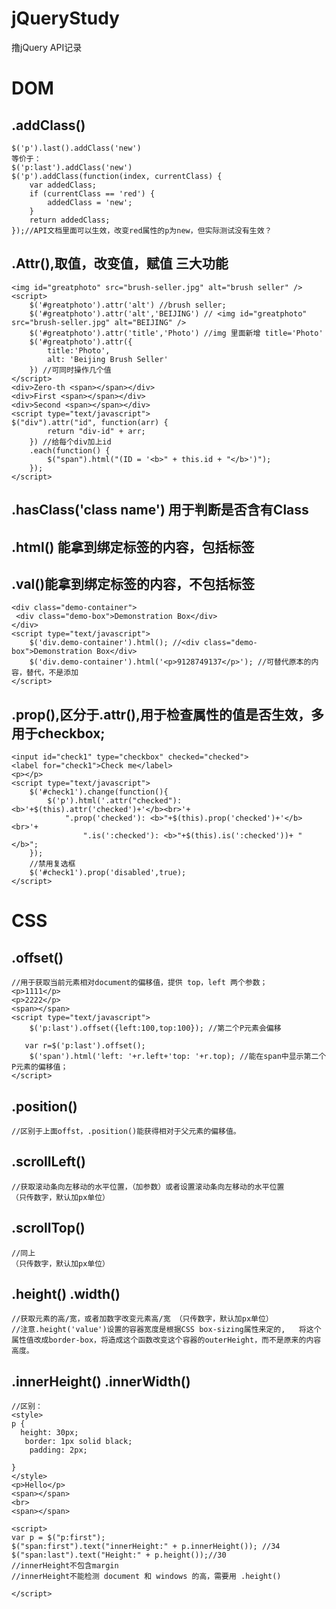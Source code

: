# jQueryStudy
撸jQuery API记录

# DOM
## .addClass()
    $('p').last().addClass('new') 
    等价于：
    $('p:last').addClass('new')
    $('p').addClass(function(index, currentClass) {
        var addedClass;
        if (currentClass == 'red') {
            addedClass = 'new';
        }
        return addedClass;
    });//API文档里面可以生效，改变red属性的p为new，但实际测试没有生效？
    
## .Attr(),取值，改变值，赋值 三大功能
    <img id="greatphoto" src="brush-seller.jpg" alt="brush seller" />
    <script>
        $('#greatphoto').attr('alt') //brush seller;
        $('#greatphoto').attr('alt','BEIJING') // <img id="greatphoto" src="brush-seller.jpg" alt="BEIJING" />
        $('#greatphoto').attr('title','Photo') //img 里面新增 title='Photo'
        $('#greatphoto').attr({
    	    title:'Photo',
    	    alt: 'Beijing Brush Seller'
        }) //可同时操作几个值
    </script>
    <div>Zero-th <span></span></div>
    <div>First <span></span></div>
    <div>Second <span></span></div>
    <script type="text/javascript">
    $("div").attr("id", function(arr) {
            return "div-id" + arr;
        }) //给每个div加上id
        .each(function() {
            $("span").html("(ID = '<b>" + this.id + "</b>')");
        });
    </script>
## .hasClass('class name') 用于判断是否含有Class
## .html() 能拿到绑定标签的内容，包括标签
## .val()能拿到绑定标签的内容，不包括标签
    <div class="demo-container">
     <div class="demo-box">Demonstration Box</div>
    </div>
    <script type="text/javascript">
        $('div.demo-container').html(); //<div class="demo-box">Demonstration Box</div>
        $('div.demo-container').html('<p>9128749137</p>'); //可替代原本的内容，替代，不是添加
    </script>
## .prop(),区分于.attr(),用于检查属性的值是否生效，多用于checkbox;
    <input id="check1" type="checkbox" checked="checked">
    <label for="check1">Check me</label>
    <p></p>
    <script type="text/javascript">
    	$('#check1').change(function(){
    		$('p').html('.attr("checked"): <b>'+$(this).attr('checked')+'</b><br>'+
    			".prop('checked'): <b>"+$(this).prop('checked')+'</b><br>'+
    				".is(':checked'): <b>"+$(this).is(':checked'))+ "</b>";
    	});
    	//禁用复选框
    	$('#check1').prop('disabled',true);
    </script>

#  CSS
##  .offset() 
    //用于获取当前元素相对document的偏移值，提供 top，left 两个参数；
    <p>1111</p>
    <p>2222</p>
    <span></span>
    <script type="text/javascript">
    	$('p:last').offset({left:100,top:100}); //第二个P元素会偏移

       var r=$('p:last').offset();
    	$('span').html('left: '+r.left+'top: '+r.top); //能在span中显示第二个P元素的偏移值；
    </script>
##  .position() 
    //区别于上面offst，.position()能获得相对于父元素的偏移值。
## .scrollLeft()
    //获取滚动条向左移动的水平位置，（加参数）或者设置滚动条向左移动的水平位置
    （只传数字，默认加px单位）
## .scrollTop() 
    //同上
    （只传数字，默认加px单位）
## .height() .width()
    //获取元素的高/宽，或者加数字改变元素高/宽 （只传数字，默认加px单位）
    //注意.height('value')设置的容器宽度是根据CSS box-sizing属性来定的,   将这个属性值改成border-box，将造成这个函数改变这个容器的outerHeight，而不是原来的内容高度。 
## .innerHeight() .innerWidth()
    //区别：
    <style>
    p {
      height: 30px;
       border: 1px solid black;
        padding: 2px;
    
    }
    </style>
    <p>Hello</p>
    <span></span>
    <br>
    <span></span>
    
    <script>
    var p = $("p:first");
    $("span:first").text("innerHeight:" + p.innerHeight()); //34
    $("span:last").text("Height:" + p.height());//30
    //innerHeight不包含margin
    //innerHeight不能检测 document 和 windows 的高，需要用 .height()

    </script>
